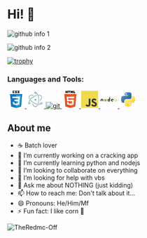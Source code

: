 # Hi! 👋

![github info 1](https://github-readme-stats.vercel.app/api?username=TheRedmc-Off&show_icons=true&theme=radical&include_all_commits=true)
  
![github info 2](https://github-readme-stats.vercel.app/api/top-langs/?username=TheRedmc-Off&langs_count=14&theme=radical&layout=compact)
  
[![trophy](https://github-profile-trophy.vercel.app/?username=TheRedmc-Off&theme=radical)](https://github.com/ryo-ma/github-profile-trophy)

<h3 align="left">Languages and Tools:</h3>
<p align="left"> <a href="https://www.w3schools.com/css/" target="_blank" rel="noreferrer"> <img src="https://raw.githubusercontent.com/devicons/devicon/master/icons/css3/css3-original-wordmark.svg" alt="css3" width="40" height="40"/> </a> <a href="https://www.electronjs.org" target="_blank" rel="noreferrer"> <img src="https://raw.githubusercontent.com/devicons/devicon/master/icons/electron/electron-original.svg" alt="electron" width="40" height="40"/> </a> <a href="https://git-scm.com/" target="_blank" rel="noreferrer"> <img src="https://www.vectorlogo.zone/logos/git-scm/git-scm-icon.svg" alt="git" width="40" height="40"/> </a> <a href="https://www.w3.org/html/" target="_blank" rel="noreferrer"> <img src="https://raw.githubusercontent.com/devicons/devicon/master/icons/html5/html5-original-wordmark.svg" alt="html5" width="40" height="40"/> </a> <a href="https://developer.mozilla.org/en-US/docs/Web/JavaScript" target="_blank" rel="noreferrer"> <img src="https://raw.githubusercontent.com/devicons/devicon/master/icons/javascript/javascript-original.svg" alt="javascript" width="40" height="40"/> </a> <a href="https://nodejs.org" target="_blank" rel="noreferrer"> <img src="https://raw.githubusercontent.com/devicons/devicon/master/icons/nodejs/nodejs-original-wordmark.svg" alt="nodejs" width="40" height="40"/> </a> <a href="https://www.python.org" target="_blank" rel="noreferrer"> <img src="https://raw.githubusercontent.com/devicons/devicon/master/icons/python/python-original.svg" alt="python" width="40" height="40"/> </a> </p>

## About me

* ☕ Batch lover
* 🔭 I’m currently working on a cracking app
* 🌱 I’m currently learning python and nodejs
* 👯 I’m looking to collaborate on everything
* 🤔 I’m looking for help with vbs
* 💬 Ask me about NOTHING (just kidding)
* 📫 How to reach me: Don't talk about it... 
* 😄 Pronouns: He/Him/Mf
* ⚡ Fun fact: I like corn 🌽

<p align="left"> <img src="https://komarev.com/ghpvc/?username=TheRedmc-Off&label=Profile%20views&color=0e75b6&style=flat" alt="TheRedmc-Off" /> </p>

